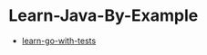 # Learn-Java-By-Example

* [learn-go-with-tests](https://studygolang.gitbook.io/learn-go-with-tests/)